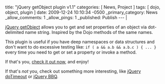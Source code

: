 title: "jQuery getObject plugin v1.1"
categories: [ News, Project ]
tags: [ dojo, object, plugin ]
date: 2009-12-24 10:10:34 -0500
_primary_category: News
_allow_comments: 1
_allow_pings: 1
_published: Publish
--- |

[jQuery getObject](http://benalman.com/projects/jquery-getobject-plugin/) allows you to get and set properties of an object via dot-delimited name string. Inspired by the Dojo methods of the same names.

This plugin is useful if you have deep namespaces or data structures and don't want to do excessive testing like: `if ( a && a.b && a.b.c ) { ... }` every time you need to get or set a property or invoke a method.

If that's you, [check it out now](http://benalman.com/projects/jquery-getobject-plugin/), and enjoy!

If that's _not_ you, check out something more interesting, like [jQuery doTimeout](http://benalman.com/projects/jquery-dotimeout-plugin/) or [jQuery BBQ](http://benalman.com/projects/jquery-bbq-plugin/).
